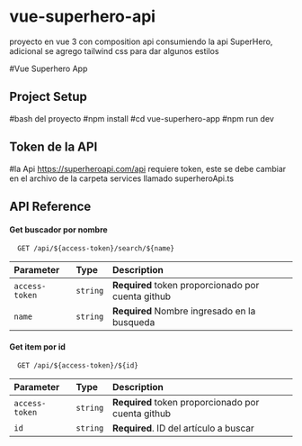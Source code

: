 # vue-superhero-api
proyecto en vue 3 con composition api consumiendo la api SuperHero, adicional se agrego tailwind css para dar algunos estilos

#Vue Superhero App
## Project Setup

#bash del proyecto
#npm install
#cd vue-superhero-app
#npm run dev

## Token de la API
#la Api https://superheroapi.com/api requiere token, este se debe cambiar en el archivo de la carpeta services llamado superheroApi.ts

## API Reference

#### Get buscador por nombre

```http
  GET /api/${access-token}/search/${name}
```

| Parameter | Type     | Description                |
| :-------- | :------- | :------------------------- |
| `access-token` | `string` | **Required**  token proporcionado por cuenta github|
| `name` | `string` | **Required**  Nombre ingresado en la busqueda|

#### Get item por id

```http
  GET /api/${access-token}/${id}
```

| Parameter | Type     | Description                       |
| :-------- | :------- | :------------------------- |
| `access-token` | `string` | **Required**  token proporcionado por cuenta github|
| `id`      | `string` | **Required**. ID del artículo a buscar |
